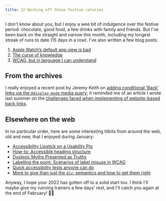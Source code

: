 ```yaml
---
title: 🏃‍♂️ Working off those festive calories
---
```


I don't know about you, but I enjoy a wee bit of indulgence over the festive period: chocolate, good food, a few drinks with family and friends. But I've been back on the straight and narrow this month, including my longest streak of runs to date (15 days in a row). I've also written a few blog posts:

1. [Apple Watch’s default app view is bad](https://www.tempertemper.net/blog/apple-watchs-default-app-view-is-bad)
2. [The curse of knowledge](https://www.tempertemper.net/blog/the-curse-of-knowledge)
3. [WCAG, but in language I can understand](https://www.tempertemper.net/blog/wcag-but-in-language-i-can-understand)


## From the archives

I really enjoyed a recent post by Jeremy Keith on [adding conditional 'Back' links via the `@display-mode` media query](https://adactio.com/journal/18762); it reminded me of an article I wrote last summer on the [challenges faced when implementing of website-based back links](https://www.tempertemper.net/blog/the-trouble-with-back-links).


## Elsewhere on the web

In no particular order, here are some interesting titbits from around the web, old and new, that I enjoyed during January:

- [Accessibility Lipstick on a Usability Pig](https://webaim.org/blog/accessibility-lipstick-on-a-usability-pig/)
- [How-to: Accessible heading structure](https://www.a11yproject.com/posts/how-to-accessible-heading-structure/)
- [Dyslexic Myths Presented as Truths](https://www.linkedin.com/pulse/dyslexic-myths-presented-truths-gareth-ford-williams/)
- [Labelling the point: Scenarios of label misuse in WCAG](https://www.tpgi.com/labeling-the-point-scenarios-of-label-misuse-in-wcag/)
- [Quick accessibility tests anyone can do](https://tetralogical.com/blog/2022/01/18/quick-accessibility-tests-anyone-can-do/)
- [More to give than just the `div`: semantics and how to get them right](https://hiddedevries.nl/en/blog/2022-01-23-more-to-give-than-just-the-div-semantics-and-how-to-get-them-right)

Anyway, I hope your 2022 has gotten off to a solid start too. I think I'll maybe give my running trainers a few days' rest, and I'll catch you again at the end of February! 👟👟
